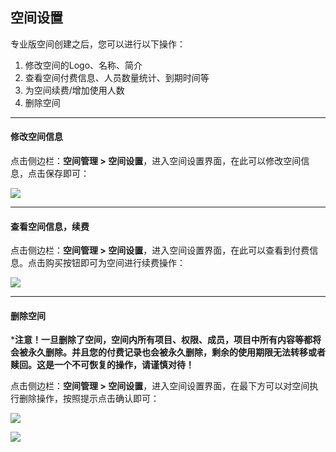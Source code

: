 ## 空间设置
专业版空间创建之后，您可以进行以下操作：
1. 修改空间的Logo、名称、简介
2. 查看空间付费信息、人员数量统计、到期时间等
3. 为空间续费/增加使用人数
4. 删除空间

---

#### 修改空间信息

点击侧边栏：**空间管理 > 空间设置**，进入空间设置界面，在此可以修改空间信息，点击保存即可：

![](http://data.eolinker.com/course/8vyic4H5180e41f272e0f1fc1a8e408868e2e7190e93c92)

---

#### 查看空间信息，续费

点击侧边栏：**空间管理 > 空间设置**，进入空间设置界面，在此可以查看到付费信息。点击购买按钮即可为空间进行续费操作：

![](http://data.eolinker.com/course/eQ4CsXS7092a5f472bae7e934d5e46d7f67a46c8c5cd973)

---

#### 删除空间
***注意！一旦删除了空间，空间内所有项目、权限、成员，项目中所有内容等都将会被永久删除。并且您的付费记录也会被永久删除，剩余的使用期限无法转移或者赎回。这是一个不可恢复的操作，请谨慎对待！**

点击侧边栏：**空间管理 > 空间设置**，进入空间设置界面，在最下方可以对空间执行删除操作，按照提示点击确认即可：

![](http://data.eolinker.com/course/fD1xTFxfb792a562b1e1ffb9ba2019aef28d6688bb3c86b)

![](http://data.eolinker.com/course/RsJD8EQe5462f9fb910f644a3876791851614c0d2713d73)